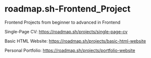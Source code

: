 # roadmap.sh-Frontend_Project

Frontend Projects
from beginner to advanced in Frontend

Single-Page CV: https://roadmap.sh/projects/single-page-cv

Basic HTML Website: https://roadmap.sh/projects/basic-html-website

Personal Portfolio: https://roadmap.sh/projects/portfolio-website
